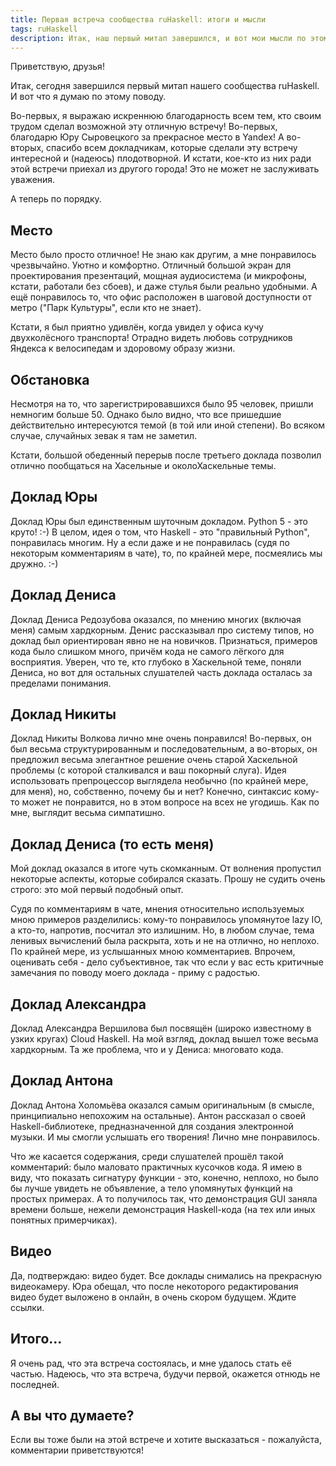 ```yaml
---
title: Первая встреча сообщества ruHaskell: итоги и мысли
tags: ruHaskell
description: Итак, наш первый митап завершился, и вот мои мысли по этому поводу.
---
```


Приветствую, друзья!

Итак, сегодня завершился первый митап нашего сообщества ruHaskell. И вот что я думаю по этому поводу.

Во-первых, я выражаю искреннюю благодарность всем тем, кто своим трудом сделал возможной эту отличную встречу! Во-первых, благодарю Юру Сыровецкого за прекрасное место в Yandex! А во-вторых, спасибо всем докладчикам, которые сделали эту встречу интересной и (надеюсь) плодотворной. И кстати, кое-кто из них ради этой встречи приехал из другого города! Это не может не заслуживать уважения.

А теперь по порядку.

## Место

Место было просто отличное! Не знаю как другим, а мне понравилось чрезвычайно. Уютно и комфортно. Отличный большой экран для проектирования презентаций, мощная аудиосистема (и микрофоны, кстати, работали без сбоев), и даже стулья были реально удобными. А ещё понравилось то, что офис расположен в шаговой доступности от метро ("Парк Культуры", если кто не знает).

Кстати, я был приятно удивлён, когда увидел у офиса кучу двухколёсного транспорта! Отрадно видеть любовь сотрудников Яндекса к велосипедам и здоровому образу жизни.

## Обстановка

Несмотря на то, что зарегистрировавшихся было 95 человек, пришли немногим больше 50. Однако было видно, что все пришедшие действительно интересуются темой (в той или иной степени). Во всяком случае, случайных зевак я там не заметил.

Кстати, большой обеденный перерыв после третьего доклада позволил отлично пообщаться на Хасельные и околоХаскельные темы.

## Доклад Юры

Доклад Юры был единственным шуточным докладом. Python 5 - это круто! :-) В целом, идея о том, что Haskell - это "правильный Python", понравилась многим. Ну а если даже и не понравилась (судя по некоторым комментариям в чате), то, по крайней мере, посмеялись мы дружно. :-)

## Доклад Дениса

Доклад Дениса Редозубова оказался, по мнению многих (включая меня) самым хардкорным. Денис рассказывал про систему типов, но доклад был ориентирован явно не на новичков. Признаться, примеров кода было слишком много, причём кода не самого лёгкого для восприятия. Уверен, что те, кто глубоко в Хаскельной теме, поняли Дениса, но вот для остальных слушателей часть доклада осталась за пределами понимания.

## Доклад Никиты

Доклад Никиты Волкова лично мне очень понравился! Во-первых, он был весьма структурированным и последовательным, а во-вторых, он предложил весьма элегантное решение очень старой Хаскельной проблемы (с которой сталкивался и ваш покорный слуга). Идея использовать препроцессор выглядела необычно (по крайней мере, для меня), но, собственно, почему бы и нет? Конечно, синтаксис кому-то может не понравится, но в этом вопросе на всех не угодишь. Как по мне, выглядит весьма симпатишно.

## Доклад Дениса (то есть меня)

Мой доклад оказался в итоге чуть скомканным. От волнения пропустил некоторые аспекты, которые собирался сказать. Прошу не судить очень строго: это мой первый подобный опыт.

Судя по комментариям в чате, мнения относительно используемых мною примеров разделились: кому-то понравилось упомянутое lazy IO, а кто-то, напротив, посчитал это излишним. Но, в любом случае, тема ленивых вычислений была раскрыта, хоть и не на отлично, но неплохо. По крайней мере, из услышанных мною комментариев. Впрочем, оценивать себя - дело субъективное, так что если у вас есть критичные замечания по поводу моего доклада - приму с радостью.

## Доклад Александра

Доклад Александра Вершилова был посвящён (широко известному в узких кругах) Cloud Haskell. На мой взгляд, доклад вышел тоже весьма хардкорным. Та же проблема, что и у Дениса: многовато кода. 

## Доклад Антона

Доклад Антона Холомьёва оказался самым оригинальным (в смысле, принципиально непохожим на остальные). Антон рассказал о своей Haskell-библиотеке, предназначенной для создания электронной музыки. И мы смогли услышать его творения! Лично мне понравилось.

Что же касается содержания, среди слушателей прошёл такой комментарий: было маловато практичных кусочков кода. Я имею в виду, что показать сигнатуру функции - это, конечно, неплохо, но было бы лучше увидеть не объявление, а тело упомянутых функций на простых примерах. А то получилось так, что демонстрация GUI заняла времени больше, нежели демонстрация Haskell-кода (на тех или иных понятных примерчиках).

## Видео

Да, подтверждаю: видео будет. Все доклады снимались на прекрасную видеокамеру. Юра обещал, что после некоторого редактирования видео будет выложено в онлайн, в очень скором будущем. Ждите ссылки.

## Итого...

Я очень рад, что эта встреча состоялась, и мне удалось стать её частью. Надеюсь, что эта встреча, будучи первой, окажется отнюдь не последней.

## А вы что думаете?

Если вы тоже были на этой встрече и хотите высказаться - пожалуйста, комментарии приветствуются!





